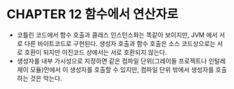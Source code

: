 # CHAPTER 12 함수에서 연산자로

- 코틀린 코드에서 함수 호출과 클래스 인스턴스화는 똑같아 보이지만, JVM 에서 서로 다른 바이트코드로 구현된다. 생성자 호출과 함수 호출은 소스
코드상으로는 서로 호환이 되지만 이진코드 상에서는 서로 호환되지 않는다.
- 생성자를 내부 가시성으로 지정하면 같은 컴파일 단위(그레이들 프로젝트나 인털레제이 모듈)안에서 이 생성자를 호출할 수 있지만,
컴파일 단위 밖에서 생성자를 호출하는 것은 막는다.